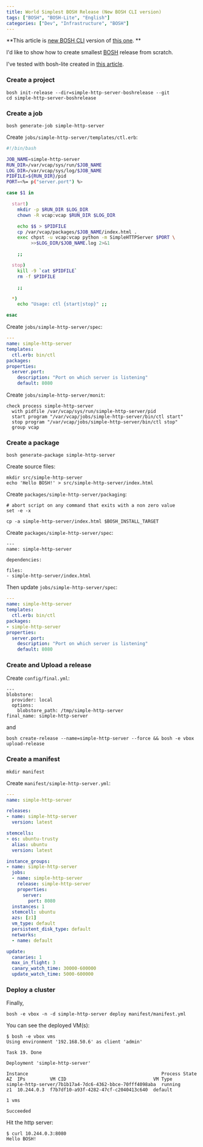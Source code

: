 ```yaml
---
title: World Simplest BOSH Release (New BOSH CLI version)
tags: ["BOSH", "BOSH-Lite", "English"]
categories: ["Dev", "Infrastructure", "BOSH"]
---
```


**This article is [new BOSH CLI](https://github.com/cloudfoundry/bosh-cli) version of [this one](https://blog.ik.am/entries/399). **

I'd like to show how to create smallest [BOSH](http://bosh.io) release from scratch.

I've tested with bosh-lite created in [this article](https://blog.ik.am/entries/404).

### Create a project

```
bosh init-release --dir=simple-http-server-boshrelease --git
cd simple-http-server-boshrelease
```

### Create a job

```
bosh generate-job simple-http-server
```

Create `jobs/simple-http-server/templates/ctl.erb`:

``` bash
#!/bin/bash

JOB_NAME=simple-http-server
RUN_DIR=/var/vcap/sys/run/$JOB_NAME
LOG_DIR=/var/vcap/sys/log/$JOB_NAME
PIDFILE=${RUN_DIR}/pid
PORT=<%= p("server.port") %>

case $1 in

  start)
    mkdir -p $RUN_DIR $LOG_DIR
    chown -R vcap:vcap $RUN_DIR $LOG_DIR

    echo $$ > $PIDFILE
    cp /var/vcap/packages/$JOB_NAME/index.html .
    exec chpst -u vcap:vcap python -m SimpleHTTPServer $PORT \
         >>$LOG_DIR/$JOB_NAME.log 2>&1

    ;;

  stop)
    kill -9 `cat $PIDFILE`
    rm -f $PIDFILE

    ;;

  *)
    echo "Usage: ctl {start|stop}" ;;

esac
```

Create `jobs/simple-http-server/spec`:

``` yaml
---
name: simple-http-server
templates:
  ctl.erb: bin/ctl
packages:
properties:
  server.port:
    description: "Port on which server is listening"
    default: 8080
```

Create `jobs/simple-http-server/monit`:

```
check process simple-http-server
  with pidfile /var/vcap/sys/run/simple-http-server/pid
  start program "/var/vcap/jobs/simple-http-server/bin/ctl start"
  stop program "/var/vcap/jobs/simple-http-server/bin/ctl stop"
  group vcap
```

### Create a package

```
bosh generate-package simple-http-server
```

Create source files:

```
mkdir src/simple-http-server
echo 'Hello BOSH!' > src/simple-http-server/index.html
```

Create `packages/simple-http-server/packaging`:

```
# abort script on any command that exits with a non zero value
set -e -x

cp -a simple-http-server/index.html $BOSH_INSTALL_TARGET
```

Create `packages/simple-http-server/spec`:

```
---
name: simple-http-server

dependencies:

files:
- simple-http-server/index.html
```

Then update `jobs/simple-http-server/spec`:

``` yaml
---
name: simple-http-server
templates:
  ctl.erb: bin/ctl
packages:
- simple-http-server
properties:
  server.port:
    description: "Port on which server is listening"
    default: 8080
```

### Create and Upload a release

Create `config/final.yml`:

```
---
blobstore:
  provider: local
  options:
    blobstore_path: /tmp/simple-http-server
final_name: simple-http-server
```

and

```
bosh create-release --name=simple-http-server --force && bosh -e vbox upload-release
```

### Create a manifest

```
mkdir manifest
```

Create `manifest/simple-http-server.yml`:

``` yaml
---
name: simple-http-server

releases:
- name: simple-http-server
  version: latest

stemcells:
- os: ubuntu-trusty
  alias: ubuntu
  version: latest

instance_groups:
- name: simple-http-server
  jobs:
  - name: simple-http-server
    release: simple-http-server
    properties:
      server:
        port: 8080
  instances: 1
  stemcell: ubuntu
  azs: [z1]
  vm_type: default
  persistent_disk_type: default
  networks:
  - name: default

update:
  canaries: 1
  max_in_flight: 3
  canary_watch_time: 30000-600000
  update_watch_time: 5000-600000
```

### Deploy a cluster

Finally,

```
bosh -e vbox -n -d simple-http-server deploy manifest/manifest.yml
```

You can see the deployed VM(s):

```
$ bosh -e vbox vms
Using environment '192.168.50.6' as client 'admin'

Task 19. Done

Deployment 'simple-http-server'

Instance                                                 Process State  AZ  IPs         VM CID                                VM Type  
simple-http-server/7b1b17a4-7dc6-4362-bbce-70fff4098aba  running        z1  10.244.0.3  f7b7df10-a93f-4282-47cf-c2040413c640  default  

1 vms

Succeeded  
```

Hit the http server:

```
$ curl 10.244.0.3:8080
Hello BOSH!
```


